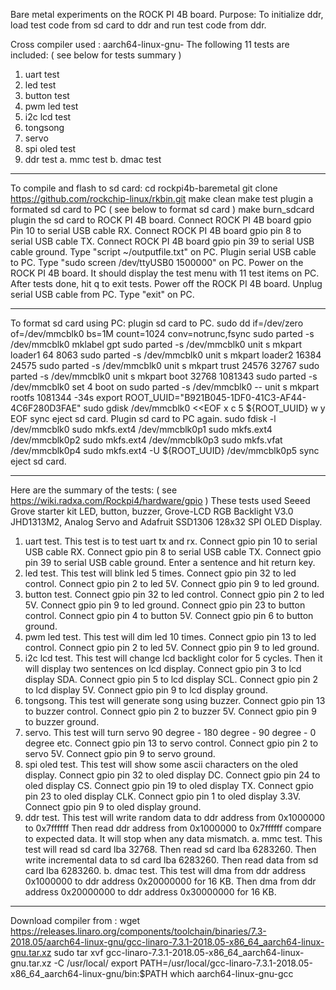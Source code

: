 Bare metal experiments on the ROCK PI 4B board.
Purpose: To initialize ddr, load test code from sd card to ddr and run test code from ddr.

Cross compiler used : aarch64-linux-gnu-
The following 11 tests are included: ( see below for tests summary )
1. uart test
2. led test
3. button test
4. pwm led test
5. i2c lcd test
6. tongsong
7. servo
8. spi oled test
9. ddr test
a. mmc test
b. dmac test

-------------------------------------------------------------------
To compile and flash to sd card:
cd rockpi4b-baremetal
git clone https://github.com/rockchip-linux/rkbin.git
make clean
make test
plugin a formated sd card to PC ( see below to format sd card )
make burn_sdcard
plugin the sd card to ROCK PI 4B board.
Connect ROCK PI 4B board gpio Pin 10 to serial USB cable RX.
Connect ROCK PI 4B board gpio pin 8 to serial USB cable TX. 
Connect ROCK PI 4B board gpio pin 39 to serial USB cable ground. 
Type "script ~/outputfile.txt" on PC.
Plugin serial USB cable to PC.
Type "sudo screen /dev/ttyUSB0 1500000" on PC.
Power on the ROCK PI 4B board.
It should display the test menu with 11 test items on PC.
After tests done, hit q to exit tests.
Power off the ROCK PI 4B board.
Unplug serial USB cable from PC.
Type "exit" on PC.

-------------------------------------------------------------------------
To format sd card using PC:
plugin sd card to PC.
sudo dd if=/dev/zero of=/dev/mmcblk0 bs=1M count=1024 conv=notrunc,fsync
sudo parted -s /dev/mmcblk0 mklabel gpt
sudo parted -s /dev/mmcblk0 unit s mkpart loader1 64 8063
sudo parted -s /dev/mmcblk0 unit s mkpart loader2 16384 24575
sudo parted -s /dev/mmcblk0 unit s mkpart trust 24576 32767
sudo parted -s /dev/mmcblk0 unit s mkpart boot 32768 1081343
sudo parted -s /dev/mmcblk0 set 4 boot on
sudo parted -s /dev/mmcblk0 -- unit s mkpart rootfs 1081344 -34s
export ROOT_UUID="B921B045-1DF0-41C3-AF44-4C6F280D3FAE"
sudo gdisk /dev/mmcblk0 <<EOF
x
c
5
${ROOT_UUID}
w
y
EOF
sync
eject sd card. 
Plugin sd card to PC again.
sudo fdisk -l /dev/mmcblk0
sudo mkfs.ext4 /dev/mmcblk0p1
sudo mkfs.ext4 /dev/mmcblk0p2
sudo mkfs.ext4 /dev/mmcblk0p3
sudo mkfs.vfat /dev/mmcblk0p4
sudo mkfs.ext4 -U ${ROOT_UUID} /dev/mmcblk0p5
sync
eject sd card.

-----------------------------------------------------------------------
Here are the summary of the tests: ( see https://wiki.radxa.com/Rockpi4/hardware/gpio )
These tests used Seeed Grove starter kit LED, button, buzzer, Grove-LCD RGB Backlight V3.0 JHD1313M2, Analog Servo and Adafruit SSD1306 128x32 SPI OLED Display.
1. uart test. 
   This test is to test uart tx and rx.
   Connect gpio pin 10 to serial USB cable RX.
   Connect gpio pin 8 to serial USB cable TX.
   Connect gpio pin 39 to serial USB cable ground.
   Enter a sentence and hit return key. 
2. led test.
   This test will blink led 5 times. 
   Connect gpio pin 32 to led control. 
   Connect gpio pin 2 to led 5V. 
   Connect gpio pin 9 to led ground.
3. button test. 
   Connect gpio pin 32 to led control. 
   Connect gpio pin 2 to led 5V. 
   Connect gpio pin 9 to led ground. 
   Connect gpio pin 23 to button control.
   Connect gpio pin 4 to button 5V.
   Connect gpio pin 6 to button ground.
4. pwm led test.
   This test will dim led 10 times.
   Connect gpio pin 13 to led control.
   Connect gpio pin 2 to led 5V.
   Connect gpio pin 9 to led ground.
5. i2c lcd test.
   This test will change lcd backlight color for 5 cycles.
   Then it will display two sentences on lcd display.
   Connect gpio pin 3 to lcd display SDA.
   Connect gpio pin 5 to lcd display SCL.
   Connect gpio pin 2 to lcd display 5V.
   Connect gpio pin 9 to lcd display ground.
6. tongsong.
   This test will generate song using buzzer.
   Connect gpio pin 13 to buzzer control.
   Connect gpio pin 2 to buzzer 5V.
   Connect gpio pin 9 to buzzer ground. 
7. servo.
   This test will turn servo 90 degree - 180 degree - 90 degree - 0 degree etc.
   Connect gpio pin 13 to servo control.
   Connect gpio pin 2 to servo 5V.
   Connect gpio pin 9 to servo ground.
8. spi oled test.
   This test will show some ascii characters on the oled display.
   Connect gpio pin 32 to oled display DC.
   Connect gpio pin 24 to oled display CS.
   Connect gpio pin 19 to oled display TX.
   Connect gpio pin 23 to oled display CLK.
   Connect gpio pin 1 to oled display 3.3V.
   Connect gpio pin 9 to oled display ground.
9. ddr test.
   This test will write random data to ddr address from 0x1000000 to 0x7ffffff
   Then read ddr address from 0x1000000 to 0x7ffffff compare to expected data.
   It will stop when any data mismatch.
a. mmc test.
   This test will read sd card lba 32768.
   Then read sd card lba 6283260.
   Then write incremental data to sd card lba 6283260.
   Then read data from sd card lba 6283260.
b. dmac test.
   This test will dma from ddr address 0x1000000 to ddr address 0x20000000 for 16 KB.
   Then dma from ddr address 0x20000000 to ddr address 0x30000000 for 16 KB.

-----------------------------------------------------------------------------
Download compiler from :
wget https://releases.linaro.org/components/toolchain/binaries/7.3-2018.05/aarch64-linux-gnu/gcc-linaro-7.3.1-2018.05-x86_64_aarch64-linux-gnu.tar.xz
sudo tar xvf gcc-linaro-7.3.1-2018.05-x86_64_aarch64-linux-gnu.tar.xz  -C /usr/local/
export PATH=/usr/local/gcc-linaro-7.3.1-2018.05-x86_64_aarch64-linux-gnu/bin:$PATH
which aarch64-linux-gnu-gcc
